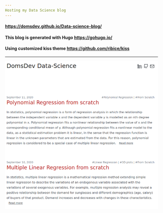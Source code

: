 ```yaml
---
Hosting my Data Science blog
---
```


#### https://domsdev.github.io/Data-science-blog/

#### This blog is generated with Hugo https://gohugo.io/ 

#### Using customized kiss theme https://github.com/ribice/kiss

---

![png](/images/README/2021-12-12/My_blog_screenshot.png#c)
